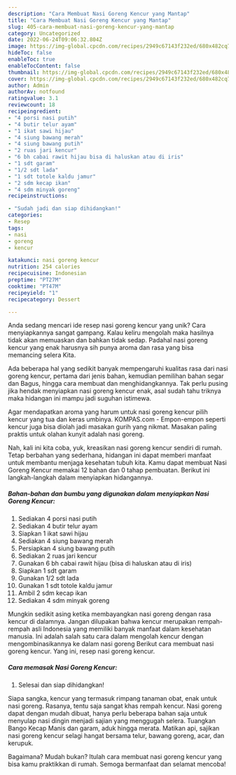 ```yaml
---
description: "Cara Membuat Nasi Goreng Kencur yang Mantap"
title: "Cara Membuat Nasi Goreng Kencur yang Mantap"
slug: 405-cara-membuat-nasi-goreng-kencur-yang-mantap
category: Uncategorized
date: 2022-06-24T09:06:32.804Z
image: https://img-global.cpcdn.com/recipes/2949c67143f232ed/680x482cq70/nasi-goreng-kencur-foto-resep-utama.jpg
hideToc: false
enableToc: true
enableTocContent: false
thumbnail: https://img-global.cpcdn.com/recipes/2949c67143f232ed/680x482cq70/nasi-goreng-kencur-foto-resep-utama.jpg
cover: https://img-global.cpcdn.com/recipes/2949c67143f232ed/680x482cq70/nasi-goreng-kencur-foto-resep-utama.jpg
author: Admin
authorAv: notfound
ratingvalue: 3.1
reviewcount: 18
recipeingredient:
- "4 porsi nasi putih"
- "4 butir telur ayam"
- "1 ikat sawi hijau"
- "4 siung bawang merah"
- "4 siung bawang putih"
- "2 ruas jari kencur"
- "6 bh cabai rawit hijau bisa di haluskan atau di iris"
- "1 sdt garam"
- "1/2 sdt lada"
- "1 sdt totole kaldu jamur"
- "2 sdm kecap ikan"
- "4 sdm minyak goreng"
recipeinstructions:

- "Sudah jadi dan siap dihidangkan!"
categories:
- Resep
tags:
- nasi
- goreng
- kencur

katakunci: nasi goreng kencur 
nutrition: 254 calories
recipecuisine: Indonesian
preptime: "PT27M"
cooktime: "PT47M"
recipeyield: "1"
recipecategory: Dessert

---
```





Anda sedang mencari ide resep nasi goreng kencur yang unik? Cara menyiapkannya sangat gampang. Kalau keliru mengolah maka hasilnya tidak akan memuaskan dan bahkan tidak sedap. Padahal nasi goreng kencur yang enak harusnya sih punya aroma dan rasa yang bisa memancing selera Kita.





Ada beberapa hal yang sedikit banyak mempengaruhi kualitas rasa dari nasi goreng kencur, pertama dari jenis bahan, kemudian pemilihan bahan segar dan Bagus, hingga cara membuat dan menghidangkannya. Tak perlu pusing jika hendak menyiapkan nasi goreng kencur enak,      asal sudah tahu triknya maka hidangan ini mampu jadi suguhan istimewa.














Agar mendapatkan aroma yang harum untuk nasi goreng kencur pilih kencur yang tua dan keras umbinya. KOMPAS.com - Empon-empon seperti kencur juga bisa diolah jadi masakan gurih yang nikmat. Masakan paling praktis untuk olahan kunyit adalah nasi goreng.






Nah, kali ini kita coba, yuk, kreasikan nasi goreng kencur sendiri di rumah. Tetap berbahan yang sederhana, hidangan ini dapat memberi manfaat untuk membantu menjaga kesehatan tubuh kita. Kamu dapat membuat Nasi Goreng Kencur memakai 12 bahan dan 0 tahap pembuatan. Berikut ini langkah-langkah dalam menyiapkan hidangannya.

<!--inarticleads1-->

##### Bahan-bahan dan bumbu yang digunakan dalam menyiapkan Nasi Goreng Kencur:

1. Sediakan 4 porsi nasi putih
1. Sediakan 4 butir telur ayam
1. Siapkan 1 ikat sawi hijau
1. Sediakan 4 siung bawang merah
1. Persiapkan 4 siung bawang putih
1. Sediakan 2 ruas jari kencur
1. Gunakan 6 bh cabai rawit hijau (bisa di haluskan atau di iris)
1. Siapkan 1 sdt garam
1. Gunakan 1/2 sdt lada
1. Gunakan 1 sdt totole kaldu jamur
1. Ambil 2 sdm kecap ikan
1. Sediakan 4 sdm minyak goreng


Mungkin sedikit asing ketika membayangkan nasi goreng dengan rasa kencur di dalamnya. Jangan dilupakan bahwa kencur merupakan rempah-rempah asli Indonesia yang memiliki banyak manfaat dalam kesehatan manusia. Ini adalah salah satu cara dalam mengolah kencur dengan mengombinasikannya ke dalam nasi goreng Berikut cara membuat nasi goreng kencur. Yang ini, resep nasi goreng kencur. 

<!--inarticleads2-->

##### Cara memasak Nasi Goreng Kencur:


1. Selesai dan siap dihidangkan!

Siapa sangka, kencur yang termasuk rimpang tanaman obat, enak untuk nasi goreng. Rasanya, tentu saja sangat khas rempah kencur. Nasi goreng dapat dengan mudah dibuat, hanya perlu beberapa bahan saja untuk menyulap nasi dingin menjadi sajian yang menggugah selera. Tuangkan Bango Kecap Manis dan garam, aduk hingga merata. Matikan api, sajikan nasi goreng kencur selagi hangat bersama telur, bawang goreng, acar, dan kerupuk. 

Bagaimana? Mudah bukan? Itulah cara membuat nasi goreng kencur yang bisa kamu praktikkan di rumah. Semoga bermanfaat dan selamat mencoba!
